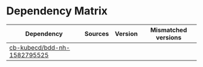 # Dependency Matrix

Dependency | Sources | Version | Mismatched versions
---------- | ------- | ------- | -------------------
[cb-kubecd/bdd-nh-1582795525](https://github.com/cb-kubecd/bdd-nh-1582795525.git) |  | []() | 
